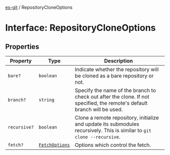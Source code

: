 [es-git](../globals.md) / RepositoryCloneOptions

# Interface: RepositoryCloneOptions

## Properties

| Property | Type | Description |
| ------ | ------ | ------ |
| <a id="bare"></a> `bare?` | `boolean` | Indicate whether the repository will be cloned as a bare repository or not. |
| <a id="branch"></a> `branch?` | `string` | Specify the name of the branch to check out after the clone. If not specified, the remote's default branch will be used. |
| <a id="recursive"></a> `recursive?` | `boolean` | Clone a remote repository, initialize and update its submodules recursively. This is similar to `git clone --recursive`. |
| <a id="fetch"></a> `fetch?` | [`FetchOptions`](FetchOptions.md) | Options which control the fetch. |
